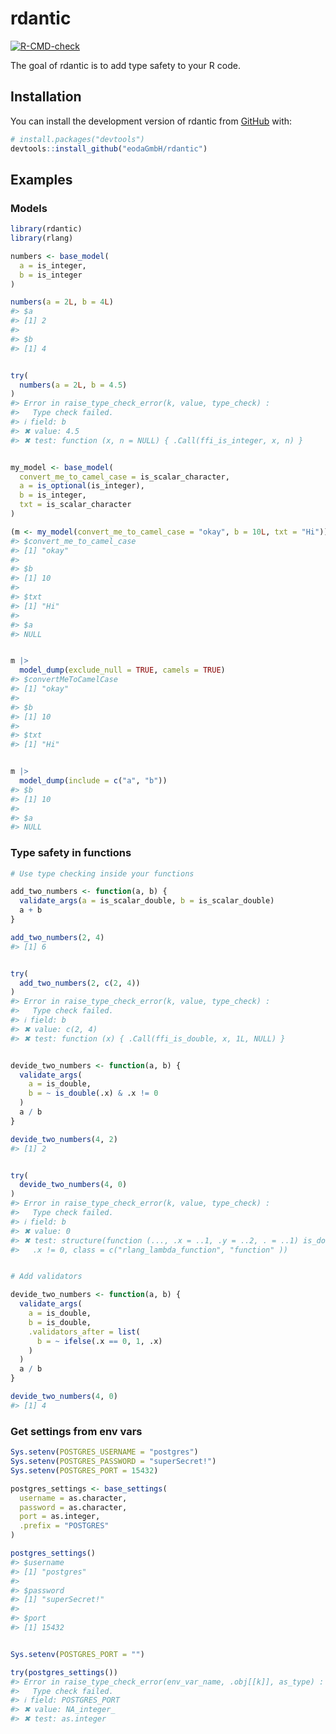 
<!-- README.md is generated from README.Rmd. Please edit that file -->

# rdantic

<!-- badges: start -->

[![R-CMD-check](https://github.com/eodaGmbH/rdantic/actions/workflows/R-CMD-check.yaml/badge.svg)](https://github.com/eodaGmbH/rdantic/actions/workflows/R-CMD-check.yaml)
<!-- badges: end -->

The goal of rdantic is to add type safety to your R code.

## Installation

You can install the development version of rdantic from
[GitHub](https://github.com/) with:

``` r
# install.packages("devtools")
devtools::install_github("eodaGmbH/rdantic")
```

## Examples

### Models

``` r
library(rdantic)
library(rlang)

numbers <- base_model(
  a = is_integer,
  b = is_integer
)

numbers(a = 2L, b = 4L)
#> $a
#> [1] 2
#> 
#> $b
#> [1] 4
```

``` r

try(
  numbers(a = 2L, b = 4.5)
)
#> Error in raise_type_check_error(k, value, type_check) : 
#>   Type check failed.
#> ℹ field: b
#> ✖ value: 4.5
#> ✖ test: function (x, n = NULL) { .Call(ffi_is_integer, x, n) }
```

``` r

my_model <- base_model(
  convert_me_to_camel_case = is_scalar_character,
  a = is_optional(is_integer),
  b = is_integer,
  txt = is_scalar_character
)

(m <- my_model(convert_me_to_camel_case = "okay", b = 10L, txt = "Hi"))
#> $convert_me_to_camel_case
#> [1] "okay"
#> 
#> $b
#> [1] 10
#> 
#> $txt
#> [1] "Hi"
#> 
#> $a
#> NULL
```

``` r

m |>
  model_dump(exclude_null = TRUE, camels = TRUE)
#> $convertMeToCamelCase
#> [1] "okay"
#> 
#> $b
#> [1] 10
#> 
#> $txt
#> [1] "Hi"
```

``` r

m |>
  model_dump(include = c("a", "b"))
#> $b
#> [1] 10
#> 
#> $a
#> NULL
```

### Type safety in functions

``` r
# Use type checking inside your functions

add_two_numbers <- function(a, b) {
  validate_args(a = is_scalar_double, b = is_scalar_double)
  a + b
}

add_two_numbers(2, 4)
#> [1] 6
```

``` r

try(
  add_two_numbers(2, c(2, 4))
)
#> Error in raise_type_check_error(k, value, type_check) : 
#>   Type check failed.
#> ℹ field: b
#> ✖ value: c(2, 4)
#> ✖ test: function (x) { .Call(ffi_is_double, x, 1L, NULL) }
```

``` r

devide_two_numbers <- function(a, b) {
  validate_args(
    a = is_double,
    b = ~ is_double(.x) & .x != 0
  )
  a / b
}

devide_two_numbers(4, 2)
#> [1] 2
```

``` r

try(
  devide_two_numbers(4, 0)
)
#> Error in raise_type_check_error(k, value, type_check) : 
#>   Type check failed.
#> ℹ field: b
#> ✖ value: 0
#> ✖ test: structure(function (..., .x = ..1, .y = ..2, . = ..1) is_double(.x) &
#>   .x != 0, class = c("rlang_lambda_function", "function" ))
```

``` r

# Add validators

devide_two_numbers <- function(a, b) {
  validate_args(
    a = is_double,
    b = is_double,
    .validators_after = list(
      b = ~ ifelse(.x == 0, 1, .x)
    )
  )
  a / b
}

devide_two_numbers(4, 0)
#> [1] 4
```

### Get settings from env vars

``` r
Sys.setenv(POSTGRES_USERNAME = "postgres")
Sys.setenv(POSTGRES_PASSWORD = "superSecret!")
Sys.setenv(POSTGRES_PORT = 15432)

postgres_settings <- base_settings(
  username = as.character,
  password = as.character,
  port = as.integer,
  .prefix = "POSTGRES"
)

postgres_settings()
#> $username
#> [1] "postgres"
#> 
#> $password
#> [1] "superSecret!"
#> 
#> $port
#> [1] 15432
```

``` r

Sys.setenv(POSTGRES_PORT = "")

try(postgres_settings())
#> Error in raise_type_check_error(env_var_name, .obj[[k]], as_type) : 
#>   Type check failed.
#> ℹ field: POSTGRES_PORT
#> ✖ value: NA_integer_
#> ✖ test: as.integer
```
